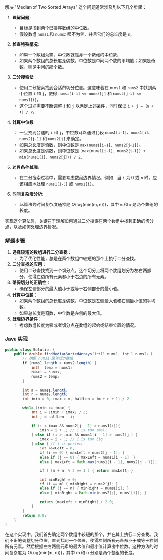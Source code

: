 解决 "Median of Two Sorted Arrays" 这个问题通常涉及到以下几个步骤：

1. **理解问题**:
   - 目标是找到两个已排序数组的中位数。
   - 假设数组 `nums1` 和 `nums2` 都不为空，并且它们的总长度是 `n`。

2. **检查特殊情况**:
   - 如果一个数组为空，中位数就是另一个数组的中位数。
   - 如果两个数组的总长度是偶数，中位数是中间两个数的平均值；如果是奇数，则是中间的那个数。

3. **二分搜索法**:
   - 使用二分搜索找到合适的切分位置。这意味着在 `nums1` 和 `nums2` 中找到两个位置 `i` 和 `j`，使得 `nums1[i-1] <= nums2[j]` 和 `nums2[j-1] <= nums1[i]`。
   - 这个过程需要不断调整 `i` 和 `j` 以满足上述条件，同时保证 `i + j = (n + 1) / 2`。

4. **计算中位数**:
   - 一旦找到合适的 `i` 和 `j`，中位数可以通过比较 `nums1[i-1]`、`nums1[i]`、`nums2[j-1]` 和 `nums2[j]` 来确定。
   - 如果总长度是奇数，则中位数是 `max(nums1[i-1], nums2[j-1])`。
   - 如果总长度是偶数，则中位数是 `(max(nums1[i-1], nums2[j-1]) + min(nums1[i], nums2[j])) / 2`。

5. **边界条件处理**:
   - 在二分搜索过程中，需要考虑数组边界情况。例如，当 `i` 为 0 或 `n` 时，应该相应地处理 `nums1[i-1]` 或 `nums1[i]`。

6. **时间复杂度分析**:
   - 此算法的时间复杂度通常是 O(log(min(m, n)))，其中 `m` 和 `n` 是两个数组的长度。
   

实现这个算法时，关键在于理解如何通过二分搜索在两个数组中找到正确的切分点，以及如何处理边界情况。





### 解题步骤

1. **选择较短的数组进行二分查找**：
   - 为了优化性能，总是在两个数组中较短的那个上执行二分查找。
2. **二分查找的应用**：
   - 使用二分查找找到一个切分点，这个切分点将两个数组划分为左右两部分，使得左边所有元素都小于右边的所有元素。
3. **确保切分的正确性**：
   - 确保左侧部分的最大值小于或等于右侧部分的最小值。
4. **计算中位数**：
   - 如果两个数组的总长度是偶数，中位数是左侧最大值和右侧最小值的平均数。
   - 如果总长度是奇数，中位数是左侧的最大值。
5. **处理边界条件**：
   - 考虑数组长度为零或者切分点在数组的起始或结束位置的情况。

### Java 实现

```java
public class Solution {
    public double findMedianSortedArrays(int[] nums1, int[] nums2) {
        // 确保 nums1 是较短的数组
        if (nums1.length > nums2.length) {
            int[] temp = nums1;
            nums1 = nums2;
            nums2 = temp;
        }

        int m = nums1.length;
        int n = nums2.length;
        int imin = 0, imax = m, halfLen = (m + n + 1) / 2;

        while (imin <= imax) {
            int i = (imin + imax) / 2;
            int j = halfLen - i;

            if (i < imax && nums2[j - 1] > nums1[i]){
                imin = i + 1; // i is too small
            } else if (i > imin && nums1[i - 1] > nums2[j]) {
                imax = i - 1; // i is too big
            } else { // i is perfect
                int maxLeft = 0;
                if (i == 0) { maxLeft = nums2[j - 1]; }
                else if (j == 0) { maxLeft = nums1[i - 1]; }
                else { maxLeft = Math.max(nums1[i - 1], nums2[j - 1]); }

                if ( (m + n) % 2 == 1 ) { return maxLeft; }

                int minRight = 0;
                if (i == m) { minRight = nums2[j]; }
                else if (j == n) { minRight = nums1[i]; }
                else { minRight = Math.min(nums2[j], nums1[i]); }

                return (maxLeft + minRight) / 2.0;
            }
        }
        return 0.0;
    }
}
```

在这个实现中，我们首先确定两个数组中较短的那个，并在其上执行二分查找。我们不断地调整切分位置，直到找到一个位置，使得左侧所有元素都小于或等于右侧所有元素。然后根据左右两侧元素的最大值和最小值计算出中位数。这种方法的时间复杂度为 O(log(min(m, n)))，其中 m 和 n 分别是两个数组的长度。